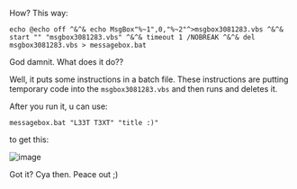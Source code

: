How? This way:

`echo @echo off ^&^& echo MsgBox"%~1",0,"%~2"^>msgbox3081283.vbs ^&^& start "" "msgbox3081283.vbs" ^&^& timeout 1 /NOBREAK ^&^& del msgbox3081283.vbs > messagebox.bat`

God damnit. What does it do??

Well, it puts some instructions in a batch file. These instructions are putting temporary code into the `msgbox3081283.vbs` and then runs and deletes it.

After you run it, u can use:

`messagebox.bat "L33T T3XT" "title :)"`

to get this:

![image](https://user-images.githubusercontent.com/49472785/202911989-19d2cb32-55ef-4680-aaab-79be42d06ddf.png)

Got it? Cya then.
Peace out ;)
